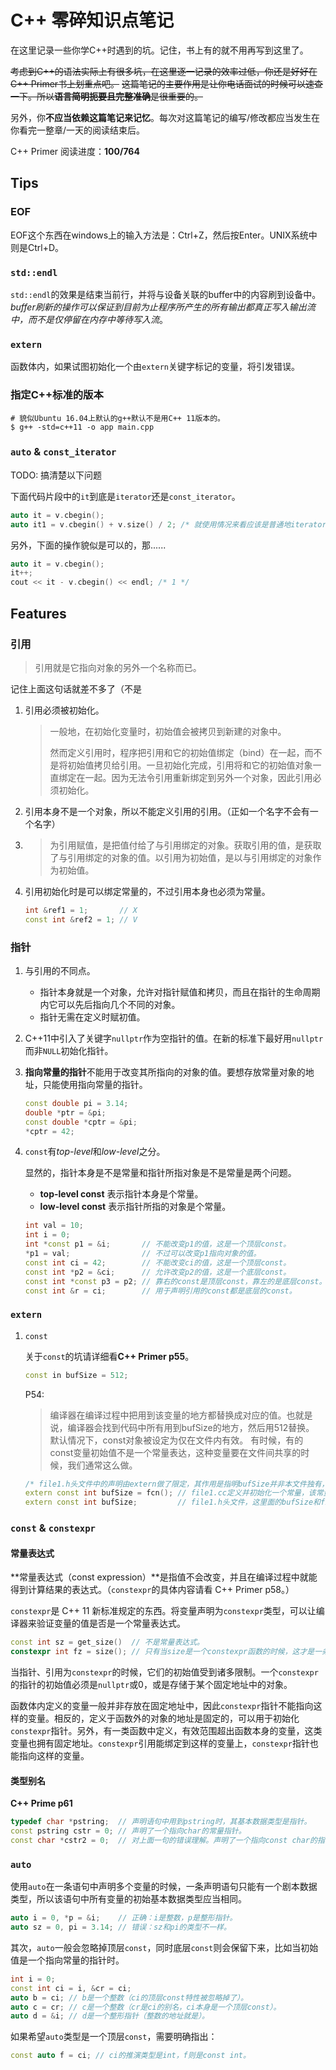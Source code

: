 # C++ 零碎知识点笔记

在这里记录一些你学C++时遇到的坑。记住，书上有的就不用再写到这里了。

~~考虑到C++的语法实际上有很多坑，在这里逐一记录的效率过低，你还是好好在C++ Primer书上划重点吧。~~
~~这篇笔记的主要作用是让你电话面试的时候可以速查一下。所以**语言简明扼要且完整准确**是很重要的。~~

另外，你**不应当依赖这篇笔记来记忆**。每次对这篇笔记的编写/修改都应当发生在你看完一整章/一天的阅读结束后。

C++ Primer 阅读进度：**100/764**

## Tips

### EOF

EOF这个东西在windows上的输入方法是：Ctrl+Z，然后按Enter。UNIX系统中则是Ctrl+D。

### `std::endl`

`std::endl`的效果是结束当前行，并将与设备关联的buffer中的内容刷到设备中。*buffer刷新的操作可以保证到目前为止程序所产生的所有输出都真正写入输出流中，而不是仅停留在内存中等待写入流*。

### `extern`

函数体内，如果试图初始化一个由`extern`关键字标记的变量，将引发错误。

### 指定C++标准的版本

```shell
# 貌似Ubuntu 16.04上默认的g++默认不是用C++ 11版本的。
$ g++ -std=c++11 -o app main.cpp
```

### `auto` & `const_iterator`

TODO: 搞清楚以下问题

下面代码片段中的`it`到底是`iterator`还是`const_iterator`。

```cpp
auto it = v.cbegin();
auto it1 = v.cbegin() + v.size() / 2; /* 就使用情况来看应该是普通地iterator。 */
```

另外，下面的操作貌似是可以的，那......

```cpp
auto it = v.cbegin();
it++;
cout << it - v.cbegin() << endl; /* 1 */
```

## Features

### 引用

> 引用就是它指向对象的另外一个名称而已。

记住上面这句话就差不多了（不是

1. 引用必须被初始化。

   > 一般地，在初始化变量时，初始值会被拷贝到新建的对象中。
   >
   > 然而定义引用时，程序把引用和它的初始值绑定（bind）在一起，而不是将初始值拷贝给引用。一旦初始化完成，引用将和它的初始值对象一直绑定在一起。因为无法令引用重新绑定到另外一个对象，因此引用必须初始化。

2. 引用本身不是一个对象，所以不能定义引用的引用。（正如一个名字不会有一个名字）

3. > 为引用赋值，是把值付给了与引用绑定的对象。获取引用的值，是获取了与引用绑定的对象的值。以引用为初始值，是以与引用绑定的对象作为初始值。

4. 引用初始化时是可以绑定常量的，不过引用本身也必须为常量。

   ```cpp
   int &ref1 = 1;       // X
   const int &ref2 = 1; // V
   ```

### 指针

1. 与引用的不同点。

   - 指针本身就是一个对象，允许对指针赋值和拷贝，而且在指针的生命周期内它可以先后指向几个不同的对象。
   - 指针无需在定义时赋初值。

2. C++11中引入了关键字`nullptr`作为空指针的值。在新的标准下最好用`nullptr`而非`NULL`初始化指针。

3. **指向常量的指针**不能用于改变其所指向的对象的值。要想存放常量对象的地址，只能使用指向常量的指针。

   ```cpp
   const double pi = 3.14;
   double *ptr = &pi;
   const double *cptr = &pi;
   *cptr = 42;
   ```

4. `const`有*top-level*和*low-level*之分。
   
   显然的，指针本身是不是常量和指针所指对象是不是常量是两个问题。

   - **top-level const** 表示指针本身是个常量。
   - **low-level const** 表示指针所指的对象是个常量。

   ```cpp
   int val = 10;
   int i = 0;
   int *const p1 = &i;       // 不能改变p1的值，这是一个顶层const。
   *p1 = val;                // 不过可以改变p1指向对象的值。
   const int ci = 42;        // 不能改变ci的值，这是一个顶层const。
   const int *p2 = &ci;      // 允许改变p2的值，这是一个底层const。
   const int *const p3 = p2; // 靠右的const是顶层const，靠左的是底层const。
   const int &r = ci;        // 用于声明引用的const都是底层的const。
   ```

### `extern`

1. `const`

   关于`const`的坑请详细看**C++ Primer p55**。

   ```cpp
   const in bufSize = 512;
   ```

   P54:

   > 编译器在编译过程中把用到该变量的地方都替换成对应的值。也就是说，编译器会找到代码中所有用到bufSize的地方，然后用512替换。
   > 默认情况下，const对象被设定为仅在文件内有效。
   > 有时候，有的const变量初始值不是一个常量表达，这种变量要在文件间共享的时候，我们通常这么做。

   ```cpp
   /* file1.h头文件中的声明由extern做了限定，其作用是指明bufSize并非本文件独有，它的定义将在别处出现。 */
   extern const int bufSize = fcn(); // file1.cc定义并初始化一个常量，该常量能被其他文件访问。
   extern const int bufSize;         // file1.h头文件，这里面的bufSize和file1.cc中的是同一个。
   ```

### `const` & `constexpr`

#### 常量表达式

**常量表达式（const expression）**是指值不会改变，并且在编译过程中就能得到计算结果的表达式。（`constexpr`的具体内容请看 C++ Primer p58。）

`constexpr`是 C++ 11 新标准规定的东西。将变量声明为`constexpr`类型，可以让编译器来验证变量的值是否是一个常量表达式。

```cpp
const int sz = get_size()  // 不是常量表达式。
constexpr int fz = size(); // 只有当size是一个constexpr函数的时候，这才是一条正确的声明语句。
```

当指针、引用为`constexpr`的时候，它们的初始值受到诸多限制。一个`constexpr`的指针的初始值必须是`nullptr`或0，或是存储于某个固定地址中的对象。

函数体内定义的变量一般并非存放在固定地址中，因此`constexpr`指针不能指向这样的变量。相反的，定义于函数外的对象的地址是固定的，可以用于初始化`constexpr`指针。另外，有一类函数中定义，有效范围超出函数本身的变量，这类变量也拥有固定地址。`constexpr`引用能绑定到这样的变量上，`constexpr`指针也能指向这样的变量。

#### 类型别名

**C++ Prime p61**

```cpp
typedef char *pstring;  // 声明语句中用到pstring时，其基本数据类型是指针。
const pstring cstr = 0; // 声明了一个指向char的常量指针。
const char *cstr2 = 0;  // 对上面一句的错误理解。声明了一个指向const char的指针。
```

### `auto`

使用`auto`在一条语句中声明多个变量的时候，一条声明语句只能有一个剧本数据类型，所以该语句中所有变量的初始基本数据类型应当相同。

```cpp
auto i = 0, *p = &i;    // 正确：i是整数，p是整形指针。
auto sz = 0, pi = 3.14; // 错误：sz和pi的类型不一样。
```

其次，`auto`一般会忽略掉顶层`const`，同时底层`const`则会保留下来，比如当初始值是一个指向常量的指针时。

```cpp
int i = 0;
const int ci = i, &cr = ci;
auto b = ci; // b是一个整数（ci的顶层const特性被忽略掉了）。
auto c = cr; // c是一个整数（cr是ci的别名，ci本身是一个顶层const）。
auto d = &i; // d是一个整形指针（整数的地址就是）。
```

如果希望`auto`类型是一个顶层`const`，需要明确指出：

```cpp
const auto f = ci; // ci的推演类型是int，f则是const int。
```
